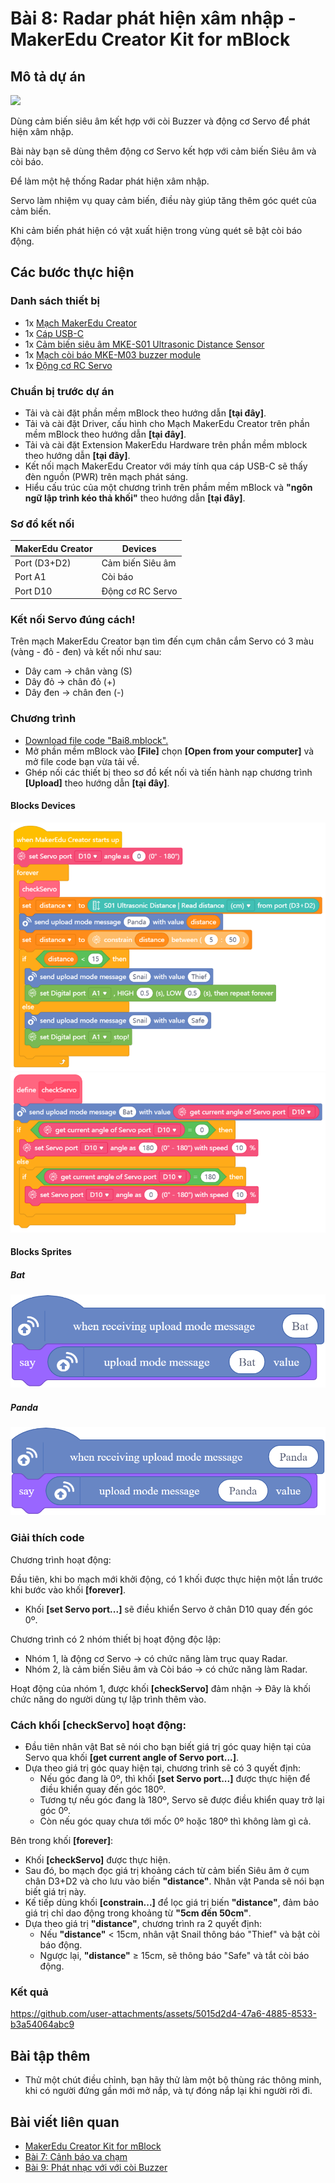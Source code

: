 # Bài 8: Radar phát hiện xâm nhập - MakerEdu Creator Kit for mBlock

## Mô tả dự án

![](/ex/less08/image/BAI8.png)

Dùng cảm biến siêu âm kết hợp với còi Buzzer và động cơ Servo để phát hiện xâm nhập.

Bài này bạn sẽ dùng thêm động cơ Servo kết hợp với cảm biến Siêu âm và còi báo.

Để làm một hệ thống Radar phát hiện xâm nhập.

Servo làm nhiệm vụ quay cảm biến, điều này giúp tăng thêm góc quét của cảm biến.

Khi cảm biến phát hiện có vật xuất hiện trong vùng quét sẽ bật còi báo động.

## Các bước thực hiện

### Danh sách thiết bị

- 1x [Mạch MakerEdu Creator](https://www.makerlab.vn/creator)
- 1x [Cáp USB-C](https://hshop.vn/cap-usb-type-c)
- 1x [Cảm biến siêu âm MKE-S01 Ultrasonic Distance Sensor](https://makerlab.vn/mkes01)
- 1x [Mạch còi báo MKE-M03 buzzer module](https://makerlab.vn/mkem03)
- 1x [Động cơ RC Servo](https://hshop.vn/dong-co-rc-servo-9g)

### Chuẩn bị trước dự án

- Tải và cài đặt phần mềm mBlock theo hướng dẫn **[tại đây]**.
- Tải và cài đặt Driver, cấu hình cho Mạch MakerEdu Creator trên phần mềm mBlock theo hướng dẫn **[tại đây]**.
- Tải và cài đặt Extension MakerEdu Hardware trên phần mềm mblock theo hướng dẫn **[tại đây]**.
- Kết nối mạch MakerEdu Creator với máy tính qua cáp USB-C sẽ thấy đèn nguồn (PWR) trên mạch phát sáng.
- Hiểu cấu trúc của một chương trình trên phầm mềm mBlock và **"ngôn ngữ lập trình kéo thả khối"** theo hướng dẫn **[tại đây]**.

### Sơ đồ kết nối

| MakerEdu Creator | Devices              |
|------------------|----------------------|
| Port (D3+D2)     | Cảm biến Siêu âm     |
| Port A1          | Còi báo              |
| Port D10         | Động cơ RC Servo     |

### Kết nối Servo đúng cách!

Trên mạch MakerEdu Creator bạn tìm đến cụm chân cắm Servo có 3 màu (vàng - đỏ - đen) và kết nối như sau:
- Dây cam → chân vàng (S)
- Dây đỏ → chân đỏ (+)
- Dây đen → chân đen (-)

### Chương trình

- [Download file code "Bai8.mblock".](/ex/less08/mBlock5/Bai8.mblock)
- Mở phần mềm mBlock vào **[File]** chọn **[Open from your computer]** và mở file code bạn vừa tải về.
- Ghép nối các thiết bị theo sơ đồ kết nối và tiến hành nạp chương trình **[Upload]** theo hướng dẫn **[tại đây]**.

#### Blocks Devices

![Creator mBlock Bai 8 1](/ex/less08/image/825px-Creator_mBlock_Bai_8_1.png)
![Creator mBlock Bai 8 2](/ex/less08/image/825px-Creator_mBlock_Bai_8_2.png)

#### Blocks Sprites

##### Bat

![spritesBat](/ex/less08/image/spritesBat.png)

##### Panda

![spritesPanda](/ex/less08/image/spritesPanda.png)

### Giải thích code

Chương trình hoạt động:

Đầu tiên, khi bo mạch mới khởi động, có 1 khối được thực hiện một lần trước khi bước vào khối **[forever]**.

- Khối **[set Servo port...]** sẽ điều khiển Servo ở chân D10 quay đến góc 0º.

Chương trình có 2 nhóm thiết bị hoạt động độc lập:

- Nhóm 1, là động cơ Servo → có chức năng làm trục quay Radar.
- Nhóm 2, là cảm biến Siêu âm và Còi báo → có chức năng làm Radar.

Hoạt động của nhóm 1, được khối **[checkServo]** đảm nhận → Đây là khối chức năng do người dùng tự lập trình thêm vào.

### Cách khối **[checkServo]** hoạt động:

- Đầu tiên nhân vật Bat sẽ nói cho bạn biết giá trị góc quay hiện tại của Servo qua khối **[get current angle of Servo port...]**.
- Dựa theo giá trị góc quay hiện tại, chương trình sẽ có 3 quyết định:
  - Nếu góc đang là 0º, thì khối **[set Servo port...]** được thực hiện để điều khiển quay đến góc 180º.
  - Tương tự nếu góc đang là 180º, Servo sẽ được điều khiển quay trở lại góc 0º.
  - Còn nếu góc quay chưa tới mốc 0º hoặc 180º thì không làm gì cả.

Bên trong khối **[forever]**:

- Khối **[checkServo]** được thực hiện.
- Sau đó, bo mạch đọc giá trị khoảng cách từ cảm biến Siêu âm ở cụm chân D3+D2 và cho lưu vào biến **"distance"**. Nhân vật Panda sẽ nói bạn biết giá trị này.
- Kế tiếp dùng khối **[constrain...]** để lọc giá trị biến **"distance"**, đảm bảo giá trị chỉ dao động trong khoảng từ **"5cm đến 50cm"**.
- Dựa theo giá trị **"distance"**, chương trình ra 2 quyết định:
  - Nếu **"distance"** < 15cm, nhân vật Snail thông báo "Thief" và bật còi báo động.
  - Ngược lại, **"distance"** ≥ 15cm, sẽ thông báo "Safe" và tắt còi báo động.

### Kết quả


https://github.com/user-attachments/assets/5015d2d4-47a6-4885-8533-b3a54064abc9


## Bài tập thêm

- Thử một chút điều chỉnh, bạn hãy thử làm một bộ thùng rác thông minh, khi có người đứng gần mới mở nắp, và tự đóng nắp lại khi người rời đi.

## Bài viết liên quan

- [MakerEdu Creator Kit for mBlock](/README.md)
- [Bài 7: Cảnh báo va chạm](/ex/less07/README.md)
- [Bài 9: Phát nhạc với với còi Buzzer](/ex/less09/README.md)
